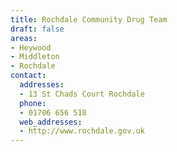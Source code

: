```yaml
---
title: Rochdale Community Drug Team
draft: false
areas:
- Heywood
- Middleton
- Rochdale
contact:
  addresses:
  - 13 St Chads Court Rochdale
  phone:
  - 01706 656 518
  web_addresses:
  - http://www.rochdale.gov.uk
---
```


